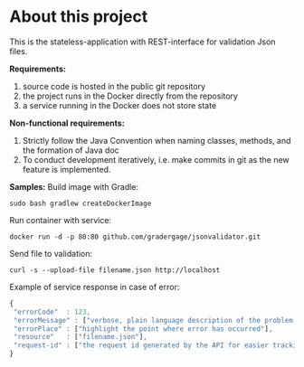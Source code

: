 # About this project

This is the stateless-application with REST-interface for validation Json files.

**Requirements:**
1) source code is hosted in the public git repository
2) the project runs in the Docker directly from the repository
3) a service running in the Docker does not store state

**Non-functional requirements:**
1) Strictly follow the Java Convention when naming classes, methods, and the formation of Java doc
2) To conduct development iteratively, i.e. make commits in git as the new feature is implemented.

**Samples:**
Build image with Gradle:

`sudo bash gradlew createDockerImage`

Run container with service:

`docker run -d -p 80:80 github.com/gradergage/jsonvalidator.git`

Send file to validation:

`curl -s --upload-file filename.json http://localhost`

Example of service response in case of error:

```javascript
{
 "errorCode"  : 123,
 "errorMessage" : ["verbose, plain language description of the problem with hints about how to fix it]",
 "errorPlace" : ["highlight the point where error has occurred"],
 "resource"   : ["filename.json"],
 "request-id" : ["the request id generated by the API for easier tracking of errors"]
}
```

